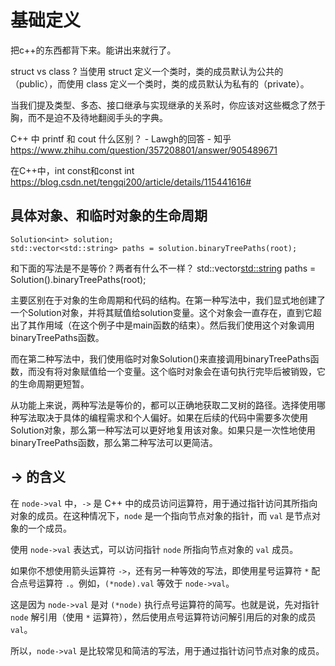 # 基础定义
把c++的东西都背下来。能讲出来就行了。

struct vs class ?
当使用 struct 定义一个类时，类的成员默认为公共的（public），而使用 class 定义一个类时，类的成员默认为私有的（private）。

当我们提及类型、多态、接口继承与实现继承的关系时，你应该对这些概念了然于胸，而不是迫不及待地翻阅手头的字典。


C++ 中 printf 和 cout 什么区别？ - Lawgh的回答 - 知乎
https://www.zhihu.com/question/357208801/answer/905489671


在C++中，int const和const int
https://blog.csdn.net/tengqi200/article/details/115441616#

## 具体对象、和临时对象的生命周期
    Solution<int> solution;
    std::vector<std::string> paths = solution.binaryTreePaths(root);
和下面的写法是不是等价？两者有什么不一样？
    std::vector<std::string> paths = Solution<int>().binaryTreePaths(root);

主要区别在于对象的生命周期和代码的结构。在第一种写法中，我们显式地创建了一个Solution<int>对象，并将其赋值给solution变量。这个对象会一直存在，直到它超出了其作用域（在这个例子中是main函数的结束）。然后我们使用这个对象调用binaryTreePaths函数。

而在第二种写法中，我们使用临时对象Solution<int>()来直接调用binaryTreePaths函数，而没有将对象赋值给一个变量。这个临时对象会在语句执行完毕后被销毁，它的生命周期更短暂。

从功能上来说，两种写法是等价的，都可以正确地获取二叉树的路径。选择使用哪种写法取决于具体的编程需求和个人偏好。如果在后续的代码中需要多次使用Solution<int>对象，那么第一种写法可以更好地复用该对象。如果只是一次性地使用binaryTreePaths函数，那么第二种写法可以更简洁。
## -> 的含义
在 `node->val` 中，`->` 是 C++ 中的成员访问运算符，用于通过指针访问其所指向对象的成员。在这种情况下，`node` 是一个指向节点对象的指针，而 `val` 是节点对象的一个成员。

使用 `node->val` 表达式，可以访问指针 `node` 所指向节点对象的 `val` 成员。

如果你不想使用箭头运算符 `->`，还有另一种等效的写法，即使用星号运算符 `*` 配合点号运算符 `.`。例如，`(*node).val` 等效于 `node->val`。

这是因为 `node->val` 是对 `(*node)` 执行点号运算符的简写。也就是说，先对指针 `node` 解引用（使用 `*` 运算符），然后使用点号运算符访问解引用后的对象的成员 `val`。

所以，`node->val` 是比较常见和简洁的写法，用于通过指针访问节点对象的成员。
